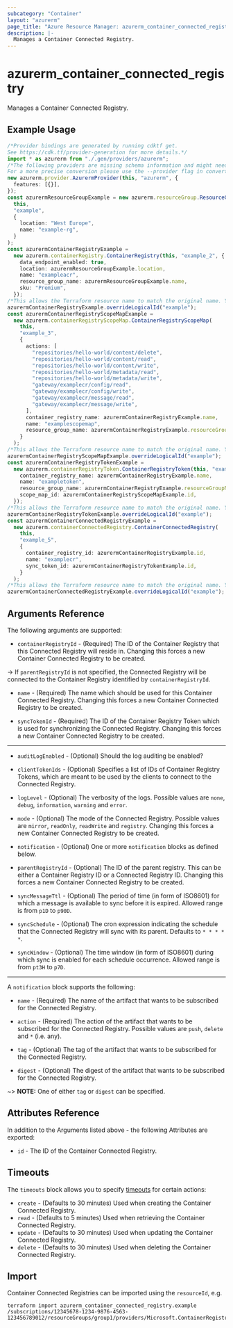 ```yaml
---
subcategory: "Container"
layout: "azurerm"
page_title: "Azure Resource Manager: azurerm_container_connected_registry"
description: |-
  Manages a Container Connected Registry.
---
```


# azurerm\_container\_connected\_registry

Manages a Container Connected Registry.

## Example Usage

```typescript
/*Provider bindings are generated by running cdktf get.
See https://cdk.tf/provider-generation for more details.*/
import * as azurerm from "./.gen/providers/azurerm";
/*The following providers are missing schema information and might need manual adjustments to synthesize correctly: azurerm.
For a more precise conversion please use the --provider flag in convert.*/
new azurerm.provider.AzurermProvider(this, "azurerm", {
  features: [{}],
});
const azurermResourceGroupExample = new azurerm.resourceGroup.ResourceGroup(
  this,
  "example",
  {
    location: "West Europe",
    name: "example-rg",
  }
);
const azurermContainerRegistryExample =
  new azurerm.containerRegistry.ContainerRegistry(this, "example_2", {
    data_endpoint_enabled: true,
    location: azurermResourceGroupExample.location,
    name: "exampleacr",
    resource_group_name: azurermResourceGroupExample.name,
    sku: "Premium",
  });
/*This allows the Terraform resource name to match the original name. You can remove the call if you don't need them to match.*/
azurermContainerRegistryExample.overrideLogicalId("example");
const azurermContainerRegistryScopeMapExample =
  new azurerm.containerRegistryScopeMap.ContainerRegistryScopeMap(
    this,
    "example_3",
    {
      actions: [
        "repositories/hello-world/content/delete",
        "repositories/hello-world/content/read",
        "repositories/hello-world/content/write",
        "repositories/hello-world/metadata/read",
        "repositories/hello-world/metadata/write",
        "gateway/examplecr/config/read",
        "gateway/examplecr/config/write",
        "gateway/examplecr/message/read",
        "gateway/examplecr/message/write",
      ],
      container_registry_name: azurermContainerRegistryExample.name,
      name: "examplescopemap",
      resource_group_name: azurermContainerRegistryExample.resourceGroupName,
    }
  );
/*This allows the Terraform resource name to match the original name. You can remove the call if you don't need them to match.*/
azurermContainerRegistryScopeMapExample.overrideLogicalId("example");
const azurermContainerRegistryTokenExample =
  new azurerm.containerRegistryToken.ContainerRegistryToken(this, "example_4", {
    container_registry_name: azurermContainerRegistryExample.name,
    name: "exampletoken",
    resource_group_name: azurermContainerRegistryExample.resourceGroupName,
    scope_map_id: azurermContainerRegistryScopeMapExample.id,
  });
/*This allows the Terraform resource name to match the original name. You can remove the call if you don't need them to match.*/
azurermContainerRegistryTokenExample.overrideLogicalId("example");
const azurermContainerConnectedRegistryExample =
  new azurerm.containerConnectedRegistry.ContainerConnectedRegistry(
    this,
    "example_5",
    {
      container_registry_id: azurermContainerRegistryExample.id,
      name: "examplecr",
      sync_token_id: azurermContainerRegistryTokenExample.id,
    }
  );
/*This allows the Terraform resource name to match the original name. You can remove the call if you don't need them to match.*/
azurermContainerConnectedRegistryExample.overrideLogicalId("example");

```

## Arguments Reference

The following arguments are supported:

* `containerRegistryId` - (Required) The ID of the Container Registry that this Connected Registry will reside in. Changing this forces a new Container Connected Registry to be created.

\-> If `parentRegistryId` is not specified, the Connected Registry will be connected to the Container Registry identified by `containerRegistryId`.

*   `name` - (Required) The name which should be used for this Container Connected Registry. Changing this forces a new Container Connected Registry to be created.

*   `syncTokenId` - (Required) The ID of the Container Registry Token which is used for synchronizing the Connected Registry. Changing this forces a new Container Connected Registry to be created.

***

*   `auditLogEnabled` - (Optional) Should the log auditing be enabled?

*   `clientTokenIds` - (Optional) Specifies a list of IDs of Container Registry Tokens, which are meant to be used by the clients to connect to the Connected Registry.

*   `logLevel` - (Optional) The verbosity of the logs. Possible values are `none`, `debug`, `information`, `warning` and `error`.

*   `mode` - (Optional) The mode of the Connected Registry. Possible values are `mirror`, `readOnly`, `readWrite` and `registry`. Changing this forces a new Container Connected Registry to be created.

*   `notification` - (Optional) One or more `notification` blocks as defined below.

*   `parentRegistryId` - (Optional) The ID of the parent registry. This can be either a Container Registry ID or a Connected Registry ID. Changing this forces a new Container Connected Registry to be created.

*   `syncMessageTtl` - (Optional) The period of time (in form of ISO8601) for which a message is available to sync before it is expired. Allowed range is from `p1D` to `p90D`.

*   `syncSchedule` - (Optional) The cron expression indicating the schedule that the Connected Registry will sync with its parent. Defaults to `* * * * *`.

*   `syncWindow` - (Optional) The time window (in form of ISO8601) during which sync is enabled for each schedule occurrence. Allowed range is from `pt3H` to `p7D`.

***

A `notification` block supports the following:

*   `name` - (Required) The name of the artifact that wants to be subscribed for the Connected Registry.

*   `action` - (Required) The action of the artifact that wants to be subscribed for the Connected Registry. Possible values are `push`, `delete` and `*` (i.e. any).

*   `tag` - (Optional) The tag of the artifact that wants to be subscribed for the Connected Registry.

*   `digest` - (Optional) The digest of the artifact that wants to be subscribed for the Connected Registry.

\~> **NOTE:** One of either `tag` or `digest` can be specified.

## Attributes Reference

In addition to the Arguments listed above - the following Attributes are exported:

* `id` - The ID of the Container Connected Registry.

## Timeouts

The `timeouts` block allows you to specify [timeouts](https://www.terraform.io/language/resources/syntax#operation-timeouts) for certain actions:

* `create` - (Defaults to 30 minutes) Used when creating the Container Connected Registry.
* `read` - (Defaults to 5 minutes) Used when retrieving the Container Connected Registry.
* `update` - (Defaults to 30 minutes) Used when updating the Container Connected Registry.
* `delete` - (Defaults to 30 minutes) Used when deleting the Container Connected Registry.

## Import

Container Connected Registries can be imported using the `resourceId`, e.g.

```shell
terraform import azurerm_container_connected_registry.example /subscriptions/12345678-1234-9876-4563-123456789012/resourceGroups/group1/providers/Microsoft.ContainerRegistry/registries/registry1/connectedRegistries/registry1
```
